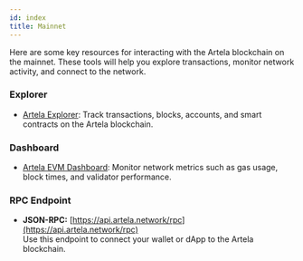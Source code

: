 ```yaml
---
id: index
title: Mainnet
---
```


Here are some key resources for interacting with the Artela blockchain on the mainnet. These tools will help you explore transactions, monitor network activity, and connect to the network.

### Explorer  

- [Artela Explorer](https://art-scan.artela.network/): Track transactions, blocks, accounts, and smart contracts on the Artela blockchain.

### Dashboard  

- [Artela EVM Dashboard](https://evm-dashboard.vercel.app/Artela/home): Monitor network metrics such as gas usage, block times, and validator performance.

### RPC Endpoint  

- **JSON-RPC:** [https://api.artela.network/rpc](https://api.artela.network/rpc)  
  Use this endpoint to connect your wallet or dApp to the Artela blockchain.
